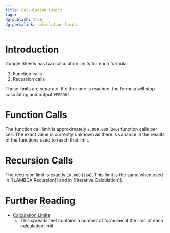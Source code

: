 ```yaml
---
title: Calculation Limits
tags: 
dg-publish: true
dg-permalink: calculation-limits
---
```

# Introduction
Google Sheets has two calculation limits for each formula:

1.  Function calls
2. Recursion calls

These limits are separate. If either one is reached, the formula will stop calculating and output `#ERROR!`.
# Function Calls
The function call limit is approximately `2,000,000` (`2e6`) function calls per cell. The exact value is currently unknown as there is variance in the results of the functions used to reach that limit.
# Recursion Calls
The recursion limit is exactly `10,000` (`1e4`). This limit is the same when used in [[LAMBDA Recursion]] and in [[Iterative Calculation]].
# Further Reading
- [Calculation Limits](https://docs.google.com/spreadsheets/d/160UfdYEOoplAaKzm4Cx4rF0NNWwd6b2KC3LH3xAr-jk/edit#gid=0)
	- This spreadsheet contains a number of formulae at the limit of each calculation limit.